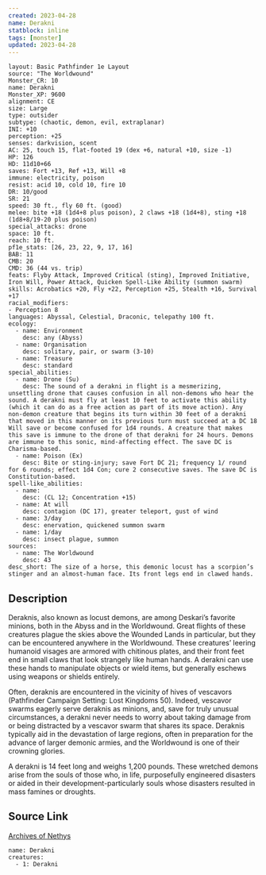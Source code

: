 ```yaml
---
created: 2023-04-28
name: Derakni
statblock: inline
tags: [monster]
updated: 2023-04-28
---
```

```statblock
layout: Basic Pathfinder 1e Layout
source: "The Worldwound"
Monster_CR: 10
name: Derakni
Monster_XP: 9600
alignment: CE
size: Large
type: outsider
subtype: (chaotic, demon, evil, extraplanar)
INI: +10
perception: +25
senses: darkvision, scent
AC: 25, touch 15, flat-footed 19 (dex +6, natural +10, size -1)
HP: 126
HD: 11d10+66
saves: Fort +13, Ref +13, Will +8
immune: electricity, poison
resist: acid 10, cold 10, fire 10
DR: 10/good
SR: 21
speed: 30 ft., fly 60 ft. (good)
melee: bite +18 (1d4+8 plus poison), 2 claws +18 (1d4+8), sting +18 (1d8+8/19-20 plus poison)
special_attacks: drone
space: 10 ft.
reach: 10 ft.
pf1e_stats: [26, 23, 22, 9, 17, 16]
BAB: 11
CMB: 20
CMD: 36 (44 vs. trip)
feats: Flyby Attack, Improved Critical (sting), Improved Initiative, Iron Will, Power Attack, Quicken Spell-Like Ability (summon swarm)
skills: Acrobatics +20, Fly +22, Perception +25, Stealth +16, Survival +17
racial_modifiers:
- Perception 8
languages: Abyssal, Celestial, Draconic, telepathy 100 ft.
ecology:
  - name: Environment
    desc: any (Abyss)
  - name: Organisation
    desc: solitary, pair, or swarm (3-10)
  - name: Treasure
    desc: standard
special_abilities:
  - name: Drone (Su)
    desc: The sound of a derakni in flight is a mesmerizing, unsettling drone that causes confusion in all non-demons who hear the sound. A derakni must fly at least 10 feet to activate this ability (which it can do as a free action as part of its move action). Any non-demon creature that begins its turn within 30 feet of a derakni that moved in this manner on its previous turn must succeed at a DC 18 Will save or become confused for 1d4 rounds. A creature that makes this save is immune to the drone of that derakni for 24 hours. Demons are immune to this sonic, mind-affecting effect. The save DC is Charisma-based.
  - name: Poison (Ex)
    desc: Bite or sting-injury; save Fort DC 21; frequency 1/ round for 6 rounds; effect 1d4 Con; cure 2 consecutive saves. The save DC is Constitution-based.
spell-like_abilities:
  - name:
    desc: (CL 12; Concentration +15)
  - name: At will
    desc: contagion (DC 17), greater teleport, gust of wind
  - name: 3/day
    desc: enervation, quickened summon swarm
  - name: 1/day
    desc: insect plague, summon
sources:
  - name: The Worldwound
    desc: 43
desc_short: The size of a horse, this demonic locust has a scorpion’s stinger and an almost-human face. Its front legs end in clawed hands. 
```
## Description
Deraknis, also known as locust demons, are among Deskari’s favorite minions, both in the Abyss and in the Worldwound. Great flights of these creatures plague the skies above the Wounded Lands in particular, but they can be encountered anywhere in the Worldwound. These creatures’ leering humanoid visages are armored with chitinous plates, and their front feet end in small claws that look strangely like human hands. A derakni can use these hands to manipulate objects or wield items, but generally eschews using weapons or shields entirely. 

Often, deraknis are encountered in the vicinity of hives of vescavors (Pathfinder Campaign Setting: Lost Kingdoms 50). Indeed, vescavor swarms eagerly serve deraknis as minions, and, save for truly unusual circumstances, a derakni never needs to worry about taking damage from or being distracted by a vescavor swarm that shares its space. Deraknis typically aid in the devastation of large regions, often in preparation for the advance of larger demonic armies, and the Worldwound is one of their crowning glories. 

A derakni is 14 feet long and weighs 1,200 pounds. These wretched demons arise from the souls of those who, in life, purposefully engineered disasters or aided in their development-particularly souls whose disasters resulted in mass famines or droughts.
## Source Link
[Archives of Nethys](https://aonprd.com/MonsterDisplay.aspx?ItemName=Derakni)
```encounter-table
name: Derakni
creatures:
  - 1: Derakni
```
